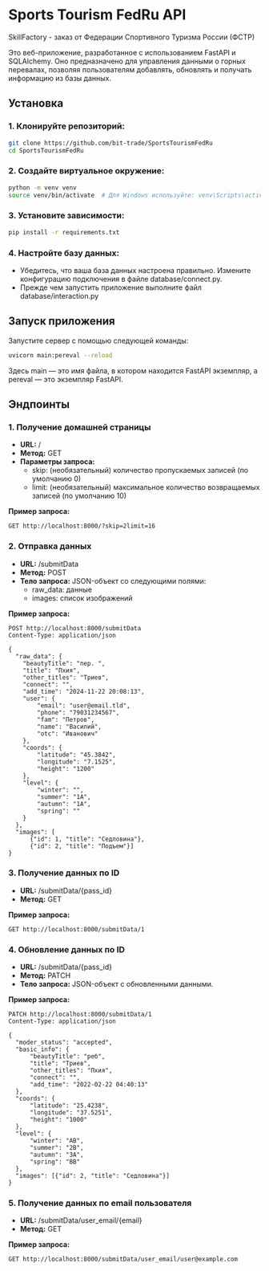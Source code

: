 # Sports Tourism FedRu API
SkillFactory - заказ от Федерации Спортивного Туризма России (ФСТР)

Это веб-приложение, разработанное с использованием FastAPI и SQLAlchemy.
Оно предназначено для управления данными о горных перевалах, позволяя 
пользователям добавлять, обновлять и получать информацию из базы данных.

## Установка

### 1. Клонируйте репозиторий:
```bash
git clone https://github.com/bit-trade/SportsTourismFedRu
cd SportsTourismFedRu
```

### 2. Создайте виртуальное окружение:
```bash
python -m venv venv
source venv/bin/activate  # Для Windows используйте: venv\Scripts\activate
```

### 3. Установите зависимости:
```bash
pip install -r requirements.txt
```

### 4. Настройте базу данных:
- Убедитесь, что ваша база данных настроена правильно. 
Измените конфигурацию подключения в файле database/connect.py.
- Прежде чем запустить приложение выполните файл database/interaction.py

## Запуск приложения

Запустите сервер с помощью следующей команды:
```bash
uvicorn main:pereval --reload
```

Здесь main — это имя файла, в котором находится FastAPI экземпляр, 
а pereval — это экземпляр FastAPI.

## Эндпоинты

### 1. Получение домашней страницы

- **URL:** /
- **Метод:** GET
- **Параметры запроса:**
  - skip: (необязательный) количество пропускаемых записей (по умолчанию 0)
  - limit: (необязательный) максимальное количество возвращаемых записей (по умолчанию 10)

**Пример запроса:**
```http request
GET http://localhost:8000/?skip=2limit=16
```

### 2. Отправка данных

- **URL:** /submitData
- **Метод:** POST
- **Тело запроса:** JSON-объект со следующими полями:
  - raw_data: данные
  - images: список изображений

**Пример запроса:**
```http request
POST http://localhost:8000/submitData
Content-Type: application/json

{
  "raw_data": {
    "beautyTitle": "пер. ",
	"title": "Пхия",
	"other_titles": "Триев",
	"connect": "",
	"add_time": "2024-11-22 20:08:13",
	"user": {
		"email": "user@email.tld",
		"phone": "79031234567",
		"fam": "Петров",
		"name": "Василий",
		"otc": "Иванович"
	},
	"coords": {
		"latitude": "45.3842",
		"longitude": "7.1525",
		"height": "1200"
	},
	"level": {
		"winter": "",
		"summer": "1А",
		"autumn": "1А",
		"spring": ""
	}
  },
  "images": [
      {"id": 1, "title": "Седловина"},
      {"id": 2, "title": "Подъем"}]
}
```

### 3. Получение данных по ID

- **URL:** /submitData/{pass_id}
- **Метод:** GET

**Пример запроса:**
```http request
GET http://localhost:8000/submitData/1
```

### 4. Обновление данных по ID

- **URL:** /submitData/{pass_id}
- **Метод:** PATCH
- **Тело запроса:** JSON-объект с обновленными данными.

**Пример запроса:**
```http request
PATCH http://localhost:8000/submitData/1
Content-Type: application/json

{
  "moder_status": "accepted",
  "basic_info": {
      "beautyTitle": "реб",
      "title": "Триев",
      "other_titles": "Пхия",
      "connect": "",
      "add_time": "2022-02-22 04:40:13"
  },
  "coords": {
      "latitude": "25.4238",
      "longitude": "37.5251",
      "height": "1000"
  },
  "level": {
      "winter": "AB",
      "summer": "2B",
      "autumn": "3А",
      "spring": "BB"
  },
  "images": [{"id": 2, "title": "Седловина"}]
}
```

### 5. Получение данных по email пользователя

- **URL:** /submitData/user_email/{email}
- **Метод:** GET

**Пример запроса:**
```http request
GET http://localhost:8000/submitData/user_email/user@example.com
```
